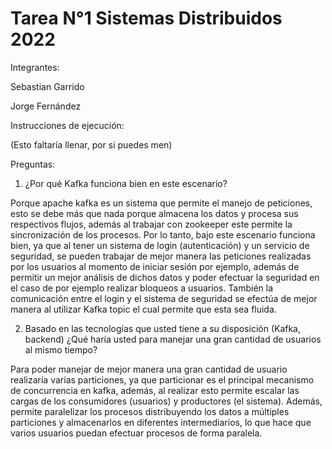 # Tarea N°1 Sistemas Distribuidos 2022

Integrantes:


Sebastian Garrido

Jorge Fernández



Instrucciones de ejecución:

(Esto faltaría llenar, por si puedes men)



Preguntas:


1. ¿Por qué Kafka funciona bien en este escenario?

Porque apache kafka es un sistema que permite el manejo de peticiones, esto se debe más que nada porque almacena los datos y procesa sus respectivos flujos, además al trabajar con zookeeper este permite la sincronización de los procesos. Por lo tanto, bajo este escenario funciona bien, ya que al tener un sistema de login (autenticación) y un servicio de seguridad, se pueden trabajar de mejor manera las peticiones realizadas por los usuarios al momento de iniciar sesión por ejemplo, además de permitir un mejor análisis de dichos datos y poder efectuar la seguridad en el caso de por ejemplo realizar bloqueos a usuarios. También la comunicación entre el login y el sistema de seguridad se efectúa de mejor manera al utilizar Kafka topic el cual permite que esta sea fluida.


2. Basado en las tecnologías que usted tiene a su disposición (Kafka, backend) ¿Qué haría usted para manejar una gran cantidad de usuarios al mismo tiempo?

Para poder manejar de mejor manera una gran cantidad de usuario realizaría varias particiones, ya que particionar es el principal mecanismo de concurrencia en kafka, además, al realizar esto permite escalar las cargas de los consumidores (usuarios) y productores (el sistema). Además, permite paralelizar los procesos distribuyendo los datos a múltiples particiones y almacenarlos en diferentes intermediarios, lo que hace que varios usuarios puedan efectuar procesos de forma paralela. 


